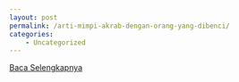 ```yaml
---
layout: post
permalink: /arti-mimpi-akrab-dengan-orang-yang-dibenci/
categories:
    - Uncategorized
---
```


[Baca Selengkapnya](/06)